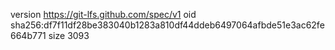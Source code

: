 version https://git-lfs.github.com/spec/v1
oid sha256:df7f11df28be383040b1283a810df44ddeb6497064afbde51e3ac62fe664b771
size 3093
